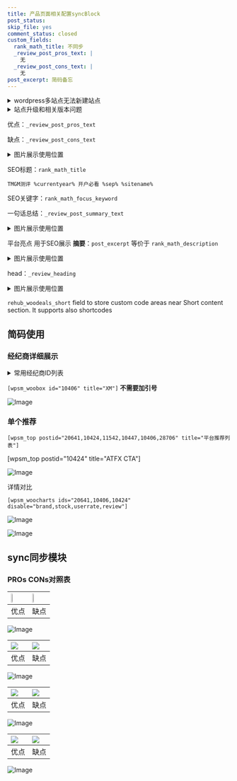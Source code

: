 ```yaml
---
title: 产品页面相关配置syncBlock
post_status: 
skip_file: yes
comment_status: closed
custom_fields:
  rank_math_title: 不同步
  _review_post_pros_text: |
    无
  _review_post_cons_text: |
    无
post_excerpt: 简码备忘
---
```

<details><summary>wordpress多站点无法新建站点</summary>

<li>和报错需要清理cookies一样的原因</li>
<li>wp-config.php里面<code>define( 'SUBDOMAIN_INSTALL', false );//子域名安装</code></li>
<li>新建子站点是用<code>define( 'SUBDOMAIN_INSTALL', true);//子域名安装</code> 完成以后，改成<code>false</code></li>
</details>

<details><summary>站点升级和相关版本问题</summary>

<p>wordpress：5.9.9
woocommerce：7.5.1
出现问题的地方：主题选项里面>><strong>Product layout >>compact style</strong></p>
<p>如何出现没有用过的字段 导致无法保存。先导出配置 然后进行修改，后面再次恢复即可。</p>
<p>出现部分字段无法显示时，需要返回默认布局后，对产品进行保存就好了。</p>
<p></p>
</details>

优点：`_review_post_pros_text`

缺点：`_review_post_cons_text`

<details><summary>图片展示使用位置</summary>

<img src="https://prod-files-secure.s3.us-west-2.amazonaws.com/39ed1227-6d7d-4570-be36-9ccd4a2c4241/f51d3d83-55d4-4bdf-9604-f37ec77ab556/Untitled.png?X-Amz-Algorithm=AWS4-HMAC-SHA256&X-Amz-Content-Sha256=UNSIGNED-PAYLOAD&X-Amz-Credential=ASIAZI2LB466W5WP5FWD%2F20250624%2Fus-west-2%2Fs3%2Faws4_request&X-Amz-Date=20250624T045516Z&X-Amz-Expires=3600&X-Amz-Security-Token=IQoJb3JpZ2luX2VjECsaCXVzLXdlc3QtMiJHMEUCIQDNHbwBxf994fvCgZU%2F5k%2BzCgd3qUOMYlRBGLZTQODvJQIgEBAfkUqGUu8OcWkwwdGbzl39fjds7KQ1igHoxKmC8p8q%2FwMIJBAAGgw2Mzc0MjMxODM4MDUiDK7tLWUN%2BKUWIJO%2F8ircA7teJ%2BhT2JPY0ASzWEgtDdMsc7zt4gICOfsXArTPJz36qSkETZMiOEG9lPImDCJbi4f8e7suxY2DBTmydCu3vOJrNFFJJuosL%2B14Wkd4Kai98JHA4GiNnF6hgiNbzh7n%2BZ%2BRncMuxNR7%2Fy5mui2gdqOGm9VNMPs7YBLTIiYBBqehHb%2B%2BmcNhatvYRWMifmj1%2FrMBT%2FVDNBIKOEonZsroP2Pblc3pPMmjf0ZCrn4Fo65fxtpxuuV7u5a%2BtmGDh8HBwSQthgHr4C2NqhQBD9%2B8WJTesLNM1WGaavk0mYLR4vpA8hJjbGcllG24HWHo20Y533uiKbloKF7FRF6ZwWekYnEylDW%2BXXv12fTjxLF8pEuA9RxU4UpHCFx7jtKnfScRq01m8Dad6u00gqYeGll%2BUgy0GK3O44ZxEVei6Yh7aXYjdUpPYq8lSWN8P%2Fy0CxBTnfn93LI9W1aQJWbUcevd%2FpRBidxy%2FmTBond4svEgxMGEL7P8sKPxrwZcaG9VgAy0sdBOkjbAnAdg8JhkJ%2FVuCgNKM2YtdAdVZjQJJoZzI3PpgvcXtPftCd2vuDwyJJaDBSrIS6Kqg9bTqoEPMMu0qFnOWrb2LHoIhapsFugbK732tzNitcsds8FATpD9MKuw6MIGOqUB8wkfxWjmo2sutbQh3GzB7b4oSkHswbmVVDAR5Atws%2Bagh2NJK4%2Fu9Hge5dwr%2BDXbjAUExe2Pnn4NZ%2B6ydRddBgK5znNFl%2FOuue5O%2FKZU5OO3H65UIKh2bM14DhpVYTOPT6Z0xZdjyIrKU15u6y8NInAlliEueMFhoSPnNfYJbYH9wPzMIq5IHiKZ5Slf3w6UaBrfkQeLZmeS6jcwGnOOiq%2BvuQJ6&X-Amz-Signature=81915a0c3882b00758c87ae14c162bed9a08948b34c7c53c671a81f25965798e&X-Amz-SignedHeaders=host&x-amz-checksum-mode=ENABLED&x-id=GetObject" alt="Image">
</details>

SEO标题：`rank_math_title`

`TMGM测评 %currentyear% 开户必看 %sep% %sitename%`

SEO关键字：`rank_math_focus_keyword`

一句话总结：`_review_post_summary_text`

<details><summary>图片展示使用位置</summary>

<img src="https://prod-files-secure.s3.us-west-2.amazonaws.com/39ed1227-6d7d-4570-be36-9ccd4a2c4241/4b96a922-296c-4f4e-8630-d1c870cbce01/Untitled.png?X-Amz-Algorithm=AWS4-HMAC-SHA256&X-Amz-Content-Sha256=UNSIGNED-PAYLOAD&X-Amz-Credential=ASIAZI2LB4666RKGXJDC%2F20250624%2Fus-west-2%2Fs3%2Faws4_request&X-Amz-Date=20250624T045517Z&X-Amz-Expires=3600&X-Amz-Security-Token=IQoJb3JpZ2luX2VjECsaCXVzLXdlc3QtMiJGMEQCIENhZ4h1svG5wnVJxniil4MiZKCQW8SWyAWUvVM0UyLFAiAs3veQsVEIeBNlf6%2BXHQ1Trej%2F2NAUT8q%2FYxEYLygA7Cr%2FAwgkEAAaDDYzNzQyMzE4MzgwNSIMI6NjfRFZdUV%2B29RBKtwDIIr04U%2FUOV%2BsgZRenDfnqcy8L7o718QMoj9sbY9kZ7MzXmEr43tur0grZE3TcJR5%2F8s4zroaICMo4jhcZlMOeEjR%2FqGEyaVKIsmpYQq8n7gC4G9Rc7QB5t%2FhtXeTXY0%2Fg2nznwG47ngydIBJ3HG%2BRDuN2Fs45hRybOrKf3YOuoD0K4by1i%2B0r%2FOi6C61HDOOyf6Z70BVv4xDjZBet%2BGTN1N%2Bvd1UCy6E0ZJogtH06d49gKHfDJH3k54Rxm7okSstaSiziT4cupGva%2B7kwt9O2zO9Po8oabHir%2FF%2Fs81r8AOnHwJ6aESvTvyIiqahCS04m5fXaB2uZXyd8XChkQDo3MZkUCKzxFnyvyY%2BI7TAgXexLQ15%2BRpL8096kRGO9Hqu%2F3WGkCVpsUzAkRxAu3Jq5LnXwExLFXIIAHPC%2BTc%2BDFyoDpoQzFa0nU%2F6NfBRVAmfoJqCtBRxibV%2FX1oCaRBYc4cQgam7E3Bg3dV4Qo6gxk6HqdcJvOCVjzW4iqyWeYu3SrE6TAKoba3fxUFZXt5OABuxUB57%2B4%2FFw%2BBDyV452BLaN%2FPHgNEB8k3fEyUoAcWXOhbuw3Vit6ftY%2BGCORf2yiH8sjwmes4gdAjNH2z1EuvjZUZdpjwpdk5UJk0w8q%2FowgY6pgEIh9sqdntLhhCGTNZd0Xs3dNFRNJgrFoY5Uyharym1W9%2BtWPkvsOd%2BAY4fLkzns0xS3RE7cA5YH9KOYfSnN7oru35kBE%2FFQAJGE8V%2FzotJeedokA3aeeAz%2B%2F3aHGJPFsNxEwHkNPm085Jh68O1cPvLtEF0PKR3FqO4jXtzztHe7f4LT6%2FCQ%2FAJQEaVkimMInZLXB4R8pNgT2jf4ZKocz0cwxgE6qGJ&X-Amz-Signature=d867a936793e7bd7d8e83eab9e4a8911c9325e072d11310ebb1d519ec32589a0&X-Amz-SignedHeaders=host&x-amz-checksum-mode=ENABLED&x-id=GetObject" alt="Image">
</details>

平台亮点 用于SEO展示 **摘要**：`post_excerpt`  等价于 `rank_math_description`

<details><summary>图片展示使用位置</summary>

<img src="https://prod-files-secure.s3.us-west-2.amazonaws.com/39ed1227-6d7d-4570-be36-9ccd4a2c4241/1ee11f63-b60a-4dfe-a7a7-d58ff23b5d88/Untitled.png?X-Amz-Algorithm=AWS4-HMAC-SHA256&X-Amz-Content-Sha256=UNSIGNED-PAYLOAD&X-Amz-Credential=ASIAZI2LB4665P6D6TQB%2F20250624%2Fus-west-2%2Fs3%2Faws4_request&X-Amz-Date=20250624T045517Z&X-Amz-Expires=3600&X-Amz-Security-Token=IQoJb3JpZ2luX2VjECsaCXVzLXdlc3QtMiJGMEQCIGUU4yrzJ%2Fxa%2BmB9Qw67%2F5dCiYOvOJsWMSZkuGTaXspPAiAGdZfyTivpPKMF2bFo1CKV26AuP94jR%2F3NcAqA36gnlCr%2FAwgkEAAaDDYzNzQyMzE4MzgwNSIMtf1o%2FkPRUZefglE0KtwDkidC3rOewDjoeCk17Y4VEVHy4vTCBPQMpwAlq%2FEEh2desH4wSaicziMJPbLlEYBHbtjxLPh50fbu%2FBzx0ivZ%2FnLjeGF%2BksSzxJbGzCzl%2BnE5cR%2FKQseX5l2DSk61POT%2F4Q5MRYq1GAA58qfWHUifQbXs4Z9tJxxCHtN%2FY1n453gKe9bt0MrqV6sehkhK%2FLDPYUByHS4dalmJIX2vubKSaSOcyV1F8TwgRMj4BIpFfIMPh5%2FPSIYDB2UipT2zff4NO1OXhjn1oW9geDuBH%2FPwQedbYZZiTcRkZzIvV9tniRFDQXatgA09FaovowCSOAIZLB7Vnb0aWeFU7Z%2BVYKMEgq8krPc%2F2juTTzXBA6k0dbUw44j1sXMLa%2Bqts%2B5d3%2B2%2BTCzP8%2FXnQcwLdoNDHT93n2eHNKKuw6RgmY%2FiJDVHc%2BsO2zukyDi8XA3FOmyAp3%2F2364Bui5AXV9T0lFpprVDuixCVQRir%2FQLL8UpGcn%2BZiMoVASUDSPjvKt0lKl5FQaJwuIwngRFDKzPMHslZoEXdQeC50b9wrH7lE7a1WxerNlSrLlWdsuWU9Y7GtzjUfcynKNHV%2FYdV6gQG1ZioROEN6Q20RSwGJ0dGAbSxHNz6ln6J0i%2FaGKP3Mx9fEow5a%2FowgY6pgEKUMI00Uk3IiAofm5LsqyTFrA7wP04%2FdkJDdjHs2b2Zvgc1HvxqGAYZCoi7Pj4nya6QNtAbBjk6b92jWdkd9AhRC3Ck9pTxTmDepW954%2BSi401s%2FWrSYmzG6QR5TVwbgnERS3qLLmpmnywJmOu9hBx4E3Bb%2FA4s4t1D%2FI%2F9HCgKGrTANuc%2BNJkQSwsbAqw%2FECeSkCDSfb9ElWW4I2uTtU9XCwMsBnz&X-Amz-Signature=687cda88674f85d01c41eee679f4dc1ec01bdf00123fa4de95f9d980fd1365f8&X-Amz-SignedHeaders=host&x-amz-checksum-mode=ENABLED&x-id=GetObject" alt="Image">
<img src="https://prod-files-secure.s3.us-west-2.amazonaws.com/39ed1227-6d7d-4570-be36-9ccd4a2c4241/ad4118b5-78d8-4fbe-801e-3b29b5d99c01/Untitled.png?X-Amz-Algorithm=AWS4-HMAC-SHA256&X-Amz-Content-Sha256=UNSIGNED-PAYLOAD&X-Amz-Credential=ASIAZI2LB4665P6D6TQB%2F20250624%2Fus-west-2%2Fs3%2Faws4_request&X-Amz-Date=20250624T045517Z&X-Amz-Expires=3600&X-Amz-Security-Token=IQoJb3JpZ2luX2VjECsaCXVzLXdlc3QtMiJGMEQCIGUU4yrzJ%2Fxa%2BmB9Qw67%2F5dCiYOvOJsWMSZkuGTaXspPAiAGdZfyTivpPKMF2bFo1CKV26AuP94jR%2F3NcAqA36gnlCr%2FAwgkEAAaDDYzNzQyMzE4MzgwNSIMtf1o%2FkPRUZefglE0KtwDkidC3rOewDjoeCk17Y4VEVHy4vTCBPQMpwAlq%2FEEh2desH4wSaicziMJPbLlEYBHbtjxLPh50fbu%2FBzx0ivZ%2FnLjeGF%2BksSzxJbGzCzl%2BnE5cR%2FKQseX5l2DSk61POT%2F4Q5MRYq1GAA58qfWHUifQbXs4Z9tJxxCHtN%2FY1n453gKe9bt0MrqV6sehkhK%2FLDPYUByHS4dalmJIX2vubKSaSOcyV1F8TwgRMj4BIpFfIMPh5%2FPSIYDB2UipT2zff4NO1OXhjn1oW9geDuBH%2FPwQedbYZZiTcRkZzIvV9tniRFDQXatgA09FaovowCSOAIZLB7Vnb0aWeFU7Z%2BVYKMEgq8krPc%2F2juTTzXBA6k0dbUw44j1sXMLa%2Bqts%2B5d3%2B2%2BTCzP8%2FXnQcwLdoNDHT93n2eHNKKuw6RgmY%2FiJDVHc%2BsO2zukyDi8XA3FOmyAp3%2F2364Bui5AXV9T0lFpprVDuixCVQRir%2FQLL8UpGcn%2BZiMoVASUDSPjvKt0lKl5FQaJwuIwngRFDKzPMHslZoEXdQeC50b9wrH7lE7a1WxerNlSrLlWdsuWU9Y7GtzjUfcynKNHV%2FYdV6gQG1ZioROEN6Q20RSwGJ0dGAbSxHNz6ln6J0i%2FaGKP3Mx9fEow5a%2FowgY6pgEKUMI00Uk3IiAofm5LsqyTFrA7wP04%2FdkJDdjHs2b2Zvgc1HvxqGAYZCoi7Pj4nya6QNtAbBjk6b92jWdkd9AhRC3Ck9pTxTmDepW954%2BSi401s%2FWrSYmzG6QR5TVwbgnERS3qLLmpmnywJmOu9hBx4E3Bb%2FA4s4t1D%2FI%2F9HCgKGrTANuc%2BNJkQSwsbAqw%2FECeSkCDSfb9ElWW4I2uTtU9XCwMsBnz&X-Amz-Signature=042f21d39268dfc662edc27466e1b4dc00e6fa88d3469a794203b91ed8f8a907&X-Amz-SignedHeaders=host&x-amz-checksum-mode=ENABLED&x-id=GetObject" alt="Image">
<img src="https://prod-files-secure.s3.us-west-2.amazonaws.com/39ed1227-6d7d-4570-be36-9ccd4a2c4241/a38cf7c9-a79c-4b64-9e94-13589fe0758b/Untitled.png?X-Amz-Algorithm=AWS4-HMAC-SHA256&X-Amz-Content-Sha256=UNSIGNED-PAYLOAD&X-Amz-Credential=ASIAZI2LB4665P6D6TQB%2F20250624%2Fus-west-2%2Fs3%2Faws4_request&X-Amz-Date=20250624T045517Z&X-Amz-Expires=3600&X-Amz-Security-Token=IQoJb3JpZ2luX2VjECsaCXVzLXdlc3QtMiJGMEQCIGUU4yrzJ%2Fxa%2BmB9Qw67%2F5dCiYOvOJsWMSZkuGTaXspPAiAGdZfyTivpPKMF2bFo1CKV26AuP94jR%2F3NcAqA36gnlCr%2FAwgkEAAaDDYzNzQyMzE4MzgwNSIMtf1o%2FkPRUZefglE0KtwDkidC3rOewDjoeCk17Y4VEVHy4vTCBPQMpwAlq%2FEEh2desH4wSaicziMJPbLlEYBHbtjxLPh50fbu%2FBzx0ivZ%2FnLjeGF%2BksSzxJbGzCzl%2BnE5cR%2FKQseX5l2DSk61POT%2F4Q5MRYq1GAA58qfWHUifQbXs4Z9tJxxCHtN%2FY1n453gKe9bt0MrqV6sehkhK%2FLDPYUByHS4dalmJIX2vubKSaSOcyV1F8TwgRMj4BIpFfIMPh5%2FPSIYDB2UipT2zff4NO1OXhjn1oW9geDuBH%2FPwQedbYZZiTcRkZzIvV9tniRFDQXatgA09FaovowCSOAIZLB7Vnb0aWeFU7Z%2BVYKMEgq8krPc%2F2juTTzXBA6k0dbUw44j1sXMLa%2Bqts%2B5d3%2B2%2BTCzP8%2FXnQcwLdoNDHT93n2eHNKKuw6RgmY%2FiJDVHc%2BsO2zukyDi8XA3FOmyAp3%2F2364Bui5AXV9T0lFpprVDuixCVQRir%2FQLL8UpGcn%2BZiMoVASUDSPjvKt0lKl5FQaJwuIwngRFDKzPMHslZoEXdQeC50b9wrH7lE7a1WxerNlSrLlWdsuWU9Y7GtzjUfcynKNHV%2FYdV6gQG1ZioROEN6Q20RSwGJ0dGAbSxHNz6ln6J0i%2FaGKP3Mx9fEow5a%2FowgY6pgEKUMI00Uk3IiAofm5LsqyTFrA7wP04%2FdkJDdjHs2b2Zvgc1HvxqGAYZCoi7Pj4nya6QNtAbBjk6b92jWdkd9AhRC3Ck9pTxTmDepW954%2BSi401s%2FWrSYmzG6QR5TVwbgnERS3qLLmpmnywJmOu9hBx4E3Bb%2FA4s4t1D%2FI%2F9HCgKGrTANuc%2BNJkQSwsbAqw%2FECeSkCDSfb9ElWW4I2uTtU9XCwMsBnz&X-Amz-Signature=13847f4ff582a546dff6951f009a498ee494f42954f08c3a0c6a5708042f6075&X-Amz-SignedHeaders=host&x-amz-checksum-mode=ENABLED&x-id=GetObject" alt="Image">
<img src="https://prod-files-secure.s3.us-west-2.amazonaws.com/39ed1227-6d7d-4570-be36-9ccd4a2c4241/7da6fc1e-d2ac-42ae-8c75-cb5749aa18f6/Untitled.png?X-Amz-Algorithm=AWS4-HMAC-SHA256&X-Amz-Content-Sha256=UNSIGNED-PAYLOAD&X-Amz-Credential=ASIAZI2LB4665P6D6TQB%2F20250624%2Fus-west-2%2Fs3%2Faws4_request&X-Amz-Date=20250624T045517Z&X-Amz-Expires=3600&X-Amz-Security-Token=IQoJb3JpZ2luX2VjECsaCXVzLXdlc3QtMiJGMEQCIGUU4yrzJ%2Fxa%2BmB9Qw67%2F5dCiYOvOJsWMSZkuGTaXspPAiAGdZfyTivpPKMF2bFo1CKV26AuP94jR%2F3NcAqA36gnlCr%2FAwgkEAAaDDYzNzQyMzE4MzgwNSIMtf1o%2FkPRUZefglE0KtwDkidC3rOewDjoeCk17Y4VEVHy4vTCBPQMpwAlq%2FEEh2desH4wSaicziMJPbLlEYBHbtjxLPh50fbu%2FBzx0ivZ%2FnLjeGF%2BksSzxJbGzCzl%2BnE5cR%2FKQseX5l2DSk61POT%2F4Q5MRYq1GAA58qfWHUifQbXs4Z9tJxxCHtN%2FY1n453gKe9bt0MrqV6sehkhK%2FLDPYUByHS4dalmJIX2vubKSaSOcyV1F8TwgRMj4BIpFfIMPh5%2FPSIYDB2UipT2zff4NO1OXhjn1oW9geDuBH%2FPwQedbYZZiTcRkZzIvV9tniRFDQXatgA09FaovowCSOAIZLB7Vnb0aWeFU7Z%2BVYKMEgq8krPc%2F2juTTzXBA6k0dbUw44j1sXMLa%2Bqts%2B5d3%2B2%2BTCzP8%2FXnQcwLdoNDHT93n2eHNKKuw6RgmY%2FiJDVHc%2BsO2zukyDi8XA3FOmyAp3%2F2364Bui5AXV9T0lFpprVDuixCVQRir%2FQLL8UpGcn%2BZiMoVASUDSPjvKt0lKl5FQaJwuIwngRFDKzPMHslZoEXdQeC50b9wrH7lE7a1WxerNlSrLlWdsuWU9Y7GtzjUfcynKNHV%2FYdV6gQG1ZioROEN6Q20RSwGJ0dGAbSxHNz6ln6J0i%2FaGKP3Mx9fEow5a%2FowgY6pgEKUMI00Uk3IiAofm5LsqyTFrA7wP04%2FdkJDdjHs2b2Zvgc1HvxqGAYZCoi7Pj4nya6QNtAbBjk6b92jWdkd9AhRC3Ck9pTxTmDepW954%2BSi401s%2FWrSYmzG6QR5TVwbgnERS3qLLmpmnywJmOu9hBx4E3Bb%2FA4s4t1D%2FI%2F9HCgKGrTANuc%2BNJkQSwsbAqw%2FECeSkCDSfb9ElWW4I2uTtU9XCwMsBnz&X-Amz-Signature=7a4f2f7f56d06e6e3a9eb02589e461a15ddf9a0ca9598a6ff7febbee26028b05&X-Amz-SignedHeaders=host&x-amz-checksum-mode=ENABLED&x-id=GetObject" alt="Image">
<img src="https://prod-files-secure.s3.us-west-2.amazonaws.com/39ed1227-6d7d-4570-be36-9ccd4a2c4241/7e97f40a-eaee-47f5-b2f9-475f96808fa7/Untitled.png?X-Amz-Algorithm=AWS4-HMAC-SHA256&X-Amz-Content-Sha256=UNSIGNED-PAYLOAD&X-Amz-Credential=ASIAZI2LB4665P6D6TQB%2F20250624%2Fus-west-2%2Fs3%2Faws4_request&X-Amz-Date=20250624T045517Z&X-Amz-Expires=3600&X-Amz-Security-Token=IQoJb3JpZ2luX2VjECsaCXVzLXdlc3QtMiJGMEQCIGUU4yrzJ%2Fxa%2BmB9Qw67%2F5dCiYOvOJsWMSZkuGTaXspPAiAGdZfyTivpPKMF2bFo1CKV26AuP94jR%2F3NcAqA36gnlCr%2FAwgkEAAaDDYzNzQyMzE4MzgwNSIMtf1o%2FkPRUZefglE0KtwDkidC3rOewDjoeCk17Y4VEVHy4vTCBPQMpwAlq%2FEEh2desH4wSaicziMJPbLlEYBHbtjxLPh50fbu%2FBzx0ivZ%2FnLjeGF%2BksSzxJbGzCzl%2BnE5cR%2FKQseX5l2DSk61POT%2F4Q5MRYq1GAA58qfWHUifQbXs4Z9tJxxCHtN%2FY1n453gKe9bt0MrqV6sehkhK%2FLDPYUByHS4dalmJIX2vubKSaSOcyV1F8TwgRMj4BIpFfIMPh5%2FPSIYDB2UipT2zff4NO1OXhjn1oW9geDuBH%2FPwQedbYZZiTcRkZzIvV9tniRFDQXatgA09FaovowCSOAIZLB7Vnb0aWeFU7Z%2BVYKMEgq8krPc%2F2juTTzXBA6k0dbUw44j1sXMLa%2Bqts%2B5d3%2B2%2BTCzP8%2FXnQcwLdoNDHT93n2eHNKKuw6RgmY%2FiJDVHc%2BsO2zukyDi8XA3FOmyAp3%2F2364Bui5AXV9T0lFpprVDuixCVQRir%2FQLL8UpGcn%2BZiMoVASUDSPjvKt0lKl5FQaJwuIwngRFDKzPMHslZoEXdQeC50b9wrH7lE7a1WxerNlSrLlWdsuWU9Y7GtzjUfcynKNHV%2FYdV6gQG1ZioROEN6Q20RSwGJ0dGAbSxHNz6ln6J0i%2FaGKP3Mx9fEow5a%2FowgY6pgEKUMI00Uk3IiAofm5LsqyTFrA7wP04%2FdkJDdjHs2b2Zvgc1HvxqGAYZCoi7Pj4nya6QNtAbBjk6b92jWdkd9AhRC3Ck9pTxTmDepW954%2BSi401s%2FWrSYmzG6QR5TVwbgnERS3qLLmpmnywJmOu9hBx4E3Bb%2FA4s4t1D%2FI%2F9HCgKGrTANuc%2BNJkQSwsbAqw%2FECeSkCDSfb9ElWW4I2uTtU9XCwMsBnz&X-Amz-Signature=7eae052220f49189d3c2f9fd6af6a23c43323c3c58deb20af4ad53cf2a0b7acc&X-Amz-SignedHeaders=host&x-amz-checksum-mode=ENABLED&x-id=GetObject" alt="Image">
</details>

head：`_review_heading`

<details><summary>图片展示使用位置</summary>

<img src="https://prod-files-secure.s3.us-west-2.amazonaws.com/39ed1227-6d7d-4570-be36-9ccd4a2c4241/3a4650ad-9887-415c-889a-edd51fa54f27/Untitled.png?X-Amz-Algorithm=AWS4-HMAC-SHA256&X-Amz-Content-Sha256=UNSIGNED-PAYLOAD&X-Amz-Credential=ASIAZI2LB466QXUHASSL%2F20250624%2Fus-west-2%2Fs3%2Faws4_request&X-Amz-Date=20250624T045517Z&X-Amz-Expires=3600&X-Amz-Security-Token=IQoJb3JpZ2luX2VjECsaCXVzLXdlc3QtMiJGMEQCIGb6YNvmFqIEMz32jEZmNbhrK0HNgdZOxDs4ArrCTe0BAiBPoC27dSjI8U81LnETuOg6LuhmEqnww%2FYuMj2uQ%2BPMByr%2FAwgkEAAaDDYzNzQyMzE4MzgwNSIMBdDUUKaotmTNfL9SKtwDyDGGoKn63Lp2PQxg5h0s4A58GXuB5dJgocBv5DYis7RYbgNAVr1edVEb322MWdvC4FXSwqVz0xAp8VM3t2gsb8onn83YgD2aCnDbXKtk9jbp%2Fa3Jb%2BPun%2FXyyUabhpPFq4KZWJUpEdt4Rn%2FM710Vk%2BLnZ8y7DSbCNiCrPcoHjRUMfF967NC2MYWEVMk6R%2F6Q2pGCHafgkcPGXJUHLqFuOoJZ%2FwWfovknSLLqaPd47AOszVOJO0L2ZKNq0u9o4sPjrcnI5J0%2FvR%2Ff5T2ozLjrBISzsmsW%2Bvb4L8eQeUx5oF1Dw%2FpqtqUU3T5DfFOgj0PK633HcVqlHZyLHrWbHoyFY3fFxvta%2BkRCF9hKlmZ66%2FM3jEMopWpIRmySZ%2F33oaZGTki6L95P7GYuZJN4kbN9MkyI8rl%2BShJnwElfObQZYx1N9ZqkCQrhzg2Mbkok2R%2BECZ6TRZPvtWiPNcy09e67ay2c2nMAPP0iY0JYvB1Ytffmo10qyeP5gLEY%2Fdq1vs71AZSBBhiuRhf4UL%2F6Wd%2B4z2Kz3wFdxVdX8red9maeJBZEJtjiS%2FFdrySEYmsevoBbzXGfj89X4hRpktke1W%2B8W0G9WJrjp24xeArj25OmfLz8zp97sW%2FlK7880HIwiLDowgY6pgF9LUJp1Z4YQc1L7dRxq8ufZ6MWLwxO2eIoDQ3fHw%2BObGs1ZJXvJAw1Iab11ocD6CDspB4eY60rS3ilglT59VzaUTgmcgZJcm%2BNQG02su42jzX6JcuUzyFNNFTuziIan9of5aQ5AGzviOjcv8nbJrjJO7KNpQyly2OJtkoGPtEGh4ssVaXItL%2Ba7TYf9QAQ72f04ls%2B3VCHXy%2FK6wnWrlaqnwyIpODm&X-Amz-Signature=ac9f8d19c6053dd0b2086269b61d43e430a94d512d8c7d8c025daecf28ac779c&X-Amz-SignedHeaders=host&x-amz-checksum-mode=ENABLED&x-id=GetObject" alt="Image">
</details>

`rehub_woodeals_short`	field to store custom code areas near Short content section. It supports also shortcodes



## 简码使用

### 经纪商详细展示

<details><summary>常用经纪商ID列表</summary>

<pre><code class="php">嘉盛 ===> 20641  [wpsm_woobox id="20641" title="嘉盛"]
易信easymarkets ===> 11542  [wpsm_woobox id="11542" title="易信easymarkets"]
ATFX外汇 ===> 10424  [wpsm_woobox id="10424" title="ATFX"]
XM ===> 10406  [wpsm_woobox id="10406" title="XM"]
TMGM ===> 29622  [wpsm_woobox id="29622" title="TMGM"]
HYCM ===> 10447  [wpsm_woobox id="10447" title="HYCM"]
fpmarkets澳福外汇 ===> 20639  [wpsm_woobox id="20639" title="fpmarkets澳福外汇"]</code></pre>
</details>

`[wpsm_woobox id="10406" title="XM"]` **不需要加引号**

![Image](https://prod-files-secure.s3.us-west-2.amazonaws.com/39ed1227-6d7d-4570-be36-9ccd4a2c4241/4f898f9d-0fa7-4e43-acd3-ac6bc7be575a/Untitled.png?X-Amz-Algorithm=AWS4-HMAC-SHA256&X-Amz-Content-Sha256=UNSIGNED-PAYLOAD&X-Amz-Credential=ASIAZI2LB466R4RXYDFB%2F20250624%2Fus-west-2%2Fs3%2Faws4_request&X-Amz-Date=20250624T045515Z&X-Amz-Expires=3600&X-Amz-Security-Token=IQoJb3JpZ2luX2VjECsaCXVzLXdlc3QtMiJIMEYCIQD8tyN3YvzPVz2B6gvH5Dzqejc9z7%2Bey3zHwoeUzt0B4gIhAPhHSSKuvHZX%2BCvWDf9eff%2FgpxSLBxgsir9RcOAh3pTrKv8DCCQQABoMNjM3NDIzMTgzODA1Igx%2FNNOLsmacFFMzoLkq3ANqmUodWvyyo1XkdaqVL3ep%2BxQiwyvMo4E3KOytepOnpNYdb4RdGyObgsd6EmMSacmUrxNF%2B5%2B1IAYNajfrepQ1ja5a1wXV7zdC0%2Bgvk%2Bg%2BWaexqICN72p8S4FgAn7Fh24Ghj8elzTne%2B%2FT9J4Rp%2BFsivKzUdg4uS5948QLLmt0srIsnSfirom6eml8yFSxro6cz9Hxy%2BqpudGXxd%2BfFCO7EwEU%2BUWAlz1TKqm8m8q%2F5HMQFZiWhEAZ%2BgUjfFElBrTndaV5Q3fmoWq%2BK111du6zGaHE4WvIT1XUIjRsPxRJisxPv0fU8r3ldDUsGFhSs5hZPuPIBvn94XhvSiZPQclMzKM%2FjSu8fXMBnyHK7OGRH7nzyGoFuNjm8LDmNgc4O8NIUGZNI5VRT2aMtgE%2BjLR8%2FgucoodHTfNlbhQpMK3%2BMZtyP4RJnnhkDgld5qOstfolWagkCUA3ADWiXwBEkS9vRzDWgWjxwapLegs5wi2K9e9HC3TEEL5jXji0NHcTe25cuL1o%2FvrCl%2F%2FYWBCWdMLOJs9kYBFGlDeBidzh455nv4vska%2Beih5bqkqVSA%2BuSjjBejHFLcHsBwVVa946tanzdewOgRKg4nMGdcPxQLHAI0wgCOLJVv%2BoPu%2BJLTD3r%2BjCBjqkAQyy1gnpfXEZkeVxqrVDF%2BxSmfP%2B%2FEHM1xGk18p0%2F337I8REi8coX5Eoq%2FqmQQixRhX1cMhZXKDZtbJpUOYzn4b%2F7IfWWwGv4PlD2ctEh%2BHiH%2F4s5F2wHf324tqT1D5nZ727pYT1w62ZnWMeKQFdPT3A0An6TP7Dg7qBGNlZrur2m1U6q4ab%2BNWvGh8LXr%2BvcuWH11JsTtLYtSRDgaSy1Gm%2FT%2Bpb&X-Amz-Signature=9bfa2b05e0d511e3bc9217d96e91bb834b0d7ff66b8eecc886c39dc47bb38980&X-Amz-SignedHeaders=host&x-amz-checksum-mode=ENABLED&x-id=GetObject)

### 单个推荐
`[wpsm_top postid="20641,10424,11542,10447,10406,28706" title="平台推荐列表"]`

[wpsm_top postid="10424" title="ATFX CTA"]

![Image](https://prod-files-secure.s3.us-west-2.amazonaws.com/39ed1227-6d7d-4570-be36-9ccd4a2c4241/5ac620dc-51a8-48b6-b55d-91f47299193c/Untitled.png?X-Amz-Algorithm=AWS4-HMAC-SHA256&X-Amz-Content-Sha256=UNSIGNED-PAYLOAD&X-Amz-Credential=ASIAZI2LB466R4RXYDFB%2F20250624%2Fus-west-2%2Fs3%2Faws4_request&X-Amz-Date=20250624T045515Z&X-Amz-Expires=3600&X-Amz-Security-Token=IQoJb3JpZ2luX2VjECsaCXVzLXdlc3QtMiJIMEYCIQD8tyN3YvzPVz2B6gvH5Dzqejc9z7%2Bey3zHwoeUzt0B4gIhAPhHSSKuvHZX%2BCvWDf9eff%2FgpxSLBxgsir9RcOAh3pTrKv8DCCQQABoMNjM3NDIzMTgzODA1Igx%2FNNOLsmacFFMzoLkq3ANqmUodWvyyo1XkdaqVL3ep%2BxQiwyvMo4E3KOytepOnpNYdb4RdGyObgsd6EmMSacmUrxNF%2B5%2B1IAYNajfrepQ1ja5a1wXV7zdC0%2Bgvk%2Bg%2BWaexqICN72p8S4FgAn7Fh24Ghj8elzTne%2B%2FT9J4Rp%2BFsivKzUdg4uS5948QLLmt0srIsnSfirom6eml8yFSxro6cz9Hxy%2BqpudGXxd%2BfFCO7EwEU%2BUWAlz1TKqm8m8q%2F5HMQFZiWhEAZ%2BgUjfFElBrTndaV5Q3fmoWq%2BK111du6zGaHE4WvIT1XUIjRsPxRJisxPv0fU8r3ldDUsGFhSs5hZPuPIBvn94XhvSiZPQclMzKM%2FjSu8fXMBnyHK7OGRH7nzyGoFuNjm8LDmNgc4O8NIUGZNI5VRT2aMtgE%2BjLR8%2FgucoodHTfNlbhQpMK3%2BMZtyP4RJnnhkDgld5qOstfolWagkCUA3ADWiXwBEkS9vRzDWgWjxwapLegs5wi2K9e9HC3TEEL5jXji0NHcTe25cuL1o%2FvrCl%2F%2FYWBCWdMLOJs9kYBFGlDeBidzh455nv4vska%2Beih5bqkqVSA%2BuSjjBejHFLcHsBwVVa946tanzdewOgRKg4nMGdcPxQLHAI0wgCOLJVv%2BoPu%2BJLTD3r%2BjCBjqkAQyy1gnpfXEZkeVxqrVDF%2BxSmfP%2B%2FEHM1xGk18p0%2F337I8REi8coX5Eoq%2FqmQQixRhX1cMhZXKDZtbJpUOYzn4b%2F7IfWWwGv4PlD2ctEh%2BHiH%2F4s5F2wHf324tqT1D5nZ727pYT1w62ZnWMeKQFdPT3A0An6TP7Dg7qBGNlZrur2m1U6q4ab%2BNWvGh8LXr%2BvcuWH11JsTtLYtSRDgaSy1Gm%2FT%2Bpb&X-Amz-Signature=da09d85c92dc400bed31e5c7c568577907089e9c9ab05ac6bb98e9138e7361e3&X-Amz-SignedHeaders=host&x-amz-checksum-mode=ENABLED&x-id=GetObject)

详情对比

`[wpsm_woocharts ids="20641,10406,10424" disable="brand,stock,userrate,review"]`

![Image](https://prod-files-secure.s3.us-west-2.amazonaws.com/39ed1227-6d7d-4570-be36-9ccd4a2c4241/bf3ba45f-b9f3-4295-8aef-b4a495fd25f4/Untitled.png?X-Amz-Algorithm=AWS4-HMAC-SHA256&X-Amz-Content-Sha256=UNSIGNED-PAYLOAD&X-Amz-Credential=ASIAZI2LB466R4RXYDFB%2F20250624%2Fus-west-2%2Fs3%2Faws4_request&X-Amz-Date=20250624T045515Z&X-Amz-Expires=3600&X-Amz-Security-Token=IQoJb3JpZ2luX2VjECsaCXVzLXdlc3QtMiJIMEYCIQD8tyN3YvzPVz2B6gvH5Dzqejc9z7%2Bey3zHwoeUzt0B4gIhAPhHSSKuvHZX%2BCvWDf9eff%2FgpxSLBxgsir9RcOAh3pTrKv8DCCQQABoMNjM3NDIzMTgzODA1Igx%2FNNOLsmacFFMzoLkq3ANqmUodWvyyo1XkdaqVL3ep%2BxQiwyvMo4E3KOytepOnpNYdb4RdGyObgsd6EmMSacmUrxNF%2B5%2B1IAYNajfrepQ1ja5a1wXV7zdC0%2Bgvk%2Bg%2BWaexqICN72p8S4FgAn7Fh24Ghj8elzTne%2B%2FT9J4Rp%2BFsivKzUdg4uS5948QLLmt0srIsnSfirom6eml8yFSxro6cz9Hxy%2BqpudGXxd%2BfFCO7EwEU%2BUWAlz1TKqm8m8q%2F5HMQFZiWhEAZ%2BgUjfFElBrTndaV5Q3fmoWq%2BK111du6zGaHE4WvIT1XUIjRsPxRJisxPv0fU8r3ldDUsGFhSs5hZPuPIBvn94XhvSiZPQclMzKM%2FjSu8fXMBnyHK7OGRH7nzyGoFuNjm8LDmNgc4O8NIUGZNI5VRT2aMtgE%2BjLR8%2FgucoodHTfNlbhQpMK3%2BMZtyP4RJnnhkDgld5qOstfolWagkCUA3ADWiXwBEkS9vRzDWgWjxwapLegs5wi2K9e9HC3TEEL5jXji0NHcTe25cuL1o%2FvrCl%2F%2FYWBCWdMLOJs9kYBFGlDeBidzh455nv4vska%2Beih5bqkqVSA%2BuSjjBejHFLcHsBwVVa946tanzdewOgRKg4nMGdcPxQLHAI0wgCOLJVv%2BoPu%2BJLTD3r%2BjCBjqkAQyy1gnpfXEZkeVxqrVDF%2BxSmfP%2B%2FEHM1xGk18p0%2F337I8REi8coX5Eoq%2FqmQQixRhX1cMhZXKDZtbJpUOYzn4b%2F7IfWWwGv4PlD2ctEh%2BHiH%2F4s5F2wHf324tqT1D5nZ727pYT1w62ZnWMeKQFdPT3A0An6TP7Dg7qBGNlZrur2m1U6q4ab%2BNWvGh8LXr%2BvcuWH11JsTtLYtSRDgaSy1Gm%2FT%2Bpb&X-Amz-Signature=ae86307ee889e098c66c4eb47f7e279bade2d38e3ff590dbe42d25b8148cd026&X-Amz-SignedHeaders=host&x-amz-checksum-mode=ENABLED&x-id=GetObject)

![Image](https://prod-files-secure.s3.us-west-2.amazonaws.com/39ed1227-6d7d-4570-be36-9ccd4a2c4241/30bc56ef-f383-4b48-9768-2ebc9e436ec0/Untitled.png?X-Amz-Algorithm=AWS4-HMAC-SHA256&X-Amz-Content-Sha256=UNSIGNED-PAYLOAD&X-Amz-Credential=ASIAZI2LB466R4RXYDFB%2F20250624%2Fus-west-2%2Fs3%2Faws4_request&X-Amz-Date=20250624T045515Z&X-Amz-Expires=3600&X-Amz-Security-Token=IQoJb3JpZ2luX2VjECsaCXVzLXdlc3QtMiJIMEYCIQD8tyN3YvzPVz2B6gvH5Dzqejc9z7%2Bey3zHwoeUzt0B4gIhAPhHSSKuvHZX%2BCvWDf9eff%2FgpxSLBxgsir9RcOAh3pTrKv8DCCQQABoMNjM3NDIzMTgzODA1Igx%2FNNOLsmacFFMzoLkq3ANqmUodWvyyo1XkdaqVL3ep%2BxQiwyvMo4E3KOytepOnpNYdb4RdGyObgsd6EmMSacmUrxNF%2B5%2B1IAYNajfrepQ1ja5a1wXV7zdC0%2Bgvk%2Bg%2BWaexqICN72p8S4FgAn7Fh24Ghj8elzTne%2B%2FT9J4Rp%2BFsivKzUdg4uS5948QLLmt0srIsnSfirom6eml8yFSxro6cz9Hxy%2BqpudGXxd%2BfFCO7EwEU%2BUWAlz1TKqm8m8q%2F5HMQFZiWhEAZ%2BgUjfFElBrTndaV5Q3fmoWq%2BK111du6zGaHE4WvIT1XUIjRsPxRJisxPv0fU8r3ldDUsGFhSs5hZPuPIBvn94XhvSiZPQclMzKM%2FjSu8fXMBnyHK7OGRH7nzyGoFuNjm8LDmNgc4O8NIUGZNI5VRT2aMtgE%2BjLR8%2FgucoodHTfNlbhQpMK3%2BMZtyP4RJnnhkDgld5qOstfolWagkCUA3ADWiXwBEkS9vRzDWgWjxwapLegs5wi2K9e9HC3TEEL5jXji0NHcTe25cuL1o%2FvrCl%2F%2FYWBCWdMLOJs9kYBFGlDeBidzh455nv4vska%2Beih5bqkqVSA%2BuSjjBejHFLcHsBwVVa946tanzdewOgRKg4nMGdcPxQLHAI0wgCOLJVv%2BoPu%2BJLTD3r%2BjCBjqkAQyy1gnpfXEZkeVxqrVDF%2BxSmfP%2B%2FEHM1xGk18p0%2F337I8REi8coX5Eoq%2FqmQQixRhX1cMhZXKDZtbJpUOYzn4b%2F7IfWWwGv4PlD2ctEh%2BHiH%2F4s5F2wHf324tqT1D5nZ727pYT1w62ZnWMeKQFdPT3A0An6TP7Dg7qBGNlZrur2m1U6q4ab%2BNWvGh8LXr%2BvcuWH11JsTtLYtSRDgaSy1Gm%2FT%2Bpb&X-Amz-Signature=14932aaf04487013e072c7cbdba035b93ff2ac78b719f425297f1bb5fccd0db1&X-Amz-SignedHeaders=host&x-amz-checksum-mode=ENABLED&x-id=GetObject)

## sync同步模块

### PROs CONs对照表

| <img src="https://cdn.ifttt.fun/gh/jarlin8/OSS@main/icons/customize/pros.svg" height="auto" width="37.3%"> | <img src="https://cdn.ifttt.fun/gh/jarlin8/OSS@main/icons/customize/cons.svg" height="auto" width="28.8%"> |
| :--- | :--- |
| 优点 | 缺点 |

![Image](https://prod-files-secure.s3.us-west-2.amazonaws.com/39ed1227-6d7d-4570-be36-9ccd4a2c4241/8742b755-dfb5-4004-9a5f-d6e561664bd8/Untitled.png?X-Amz-Algorithm=AWS4-HMAC-SHA256&X-Amz-Content-Sha256=UNSIGNED-PAYLOAD&X-Amz-Credential=ASIAZI2LB466R4RXYDFB%2F20250624%2Fus-west-2%2Fs3%2Faws4_request&X-Amz-Date=20250624T045515Z&X-Amz-Expires=3600&X-Amz-Security-Token=IQoJb3JpZ2luX2VjECsaCXVzLXdlc3QtMiJIMEYCIQD8tyN3YvzPVz2B6gvH5Dzqejc9z7%2Bey3zHwoeUzt0B4gIhAPhHSSKuvHZX%2BCvWDf9eff%2FgpxSLBxgsir9RcOAh3pTrKv8DCCQQABoMNjM3NDIzMTgzODA1Igx%2FNNOLsmacFFMzoLkq3ANqmUodWvyyo1XkdaqVL3ep%2BxQiwyvMo4E3KOytepOnpNYdb4RdGyObgsd6EmMSacmUrxNF%2B5%2B1IAYNajfrepQ1ja5a1wXV7zdC0%2Bgvk%2Bg%2BWaexqICN72p8S4FgAn7Fh24Ghj8elzTne%2B%2FT9J4Rp%2BFsivKzUdg4uS5948QLLmt0srIsnSfirom6eml8yFSxro6cz9Hxy%2BqpudGXxd%2BfFCO7EwEU%2BUWAlz1TKqm8m8q%2F5HMQFZiWhEAZ%2BgUjfFElBrTndaV5Q3fmoWq%2BK111du6zGaHE4WvIT1XUIjRsPxRJisxPv0fU8r3ldDUsGFhSs5hZPuPIBvn94XhvSiZPQclMzKM%2FjSu8fXMBnyHK7OGRH7nzyGoFuNjm8LDmNgc4O8NIUGZNI5VRT2aMtgE%2BjLR8%2FgucoodHTfNlbhQpMK3%2BMZtyP4RJnnhkDgld5qOstfolWagkCUA3ADWiXwBEkS9vRzDWgWjxwapLegs5wi2K9e9HC3TEEL5jXji0NHcTe25cuL1o%2FvrCl%2F%2FYWBCWdMLOJs9kYBFGlDeBidzh455nv4vska%2Beih5bqkqVSA%2BuSjjBejHFLcHsBwVVa946tanzdewOgRKg4nMGdcPxQLHAI0wgCOLJVv%2BoPu%2BJLTD3r%2BjCBjqkAQyy1gnpfXEZkeVxqrVDF%2BxSmfP%2B%2FEHM1xGk18p0%2F337I8REi8coX5Eoq%2FqmQQixRhX1cMhZXKDZtbJpUOYzn4b%2F7IfWWwGv4PlD2ctEh%2BHiH%2F4s5F2wHf324tqT1D5nZ727pYT1w62ZnWMeKQFdPT3A0An6TP7Dg7qBGNlZrur2m1U6q4ab%2BNWvGh8LXr%2BvcuWH11JsTtLYtSRDgaSy1Gm%2FT%2Bpb&X-Amz-Signature=ce898f2005e213ff9927c8a9084532c7ed889b7c039228bacf95e3793a961920&X-Amz-SignedHeaders=host&x-amz-checksum-mode=ENABLED&x-id=GetObject)

| <img src="https://cdn.ifttt.fun/gh/jarlin8/OSS@main/icons/customize/pros1.svg" height="auto"> | <img src="https://cdn.ifttt.fun/gh/jarlin8/OSS@main/icons/customize/cons1.svg" height="auto"> |
| :--- | :--- |
| 优点 | 缺点 |

![Image](https://prod-files-secure.s3.us-west-2.amazonaws.com/39ed1227-6d7d-4570-be36-9ccd4a2c4241/806358f8-c9c4-4e17-bb35-c6c76a5397a5/Untitled.png?X-Amz-Algorithm=AWS4-HMAC-SHA256&X-Amz-Content-Sha256=UNSIGNED-PAYLOAD&X-Amz-Credential=ASIAZI2LB466R4RXYDFB%2F20250624%2Fus-west-2%2Fs3%2Faws4_request&X-Amz-Date=20250624T045515Z&X-Amz-Expires=3600&X-Amz-Security-Token=IQoJb3JpZ2luX2VjECsaCXVzLXdlc3QtMiJIMEYCIQD8tyN3YvzPVz2B6gvH5Dzqejc9z7%2Bey3zHwoeUzt0B4gIhAPhHSSKuvHZX%2BCvWDf9eff%2FgpxSLBxgsir9RcOAh3pTrKv8DCCQQABoMNjM3NDIzMTgzODA1Igx%2FNNOLsmacFFMzoLkq3ANqmUodWvyyo1XkdaqVL3ep%2BxQiwyvMo4E3KOytepOnpNYdb4RdGyObgsd6EmMSacmUrxNF%2B5%2B1IAYNajfrepQ1ja5a1wXV7zdC0%2Bgvk%2Bg%2BWaexqICN72p8S4FgAn7Fh24Ghj8elzTne%2B%2FT9J4Rp%2BFsivKzUdg4uS5948QLLmt0srIsnSfirom6eml8yFSxro6cz9Hxy%2BqpudGXxd%2BfFCO7EwEU%2BUWAlz1TKqm8m8q%2F5HMQFZiWhEAZ%2BgUjfFElBrTndaV5Q3fmoWq%2BK111du6zGaHE4WvIT1XUIjRsPxRJisxPv0fU8r3ldDUsGFhSs5hZPuPIBvn94XhvSiZPQclMzKM%2FjSu8fXMBnyHK7OGRH7nzyGoFuNjm8LDmNgc4O8NIUGZNI5VRT2aMtgE%2BjLR8%2FgucoodHTfNlbhQpMK3%2BMZtyP4RJnnhkDgld5qOstfolWagkCUA3ADWiXwBEkS9vRzDWgWjxwapLegs5wi2K9e9HC3TEEL5jXji0NHcTe25cuL1o%2FvrCl%2F%2FYWBCWdMLOJs9kYBFGlDeBidzh455nv4vska%2Beih5bqkqVSA%2BuSjjBejHFLcHsBwVVa946tanzdewOgRKg4nMGdcPxQLHAI0wgCOLJVv%2BoPu%2BJLTD3r%2BjCBjqkAQyy1gnpfXEZkeVxqrVDF%2BxSmfP%2B%2FEHM1xGk18p0%2F337I8REi8coX5Eoq%2FqmQQixRhX1cMhZXKDZtbJpUOYzn4b%2F7IfWWwGv4PlD2ctEh%2BHiH%2F4s5F2wHf324tqT1D5nZ727pYT1w62ZnWMeKQFdPT3A0An6TP7Dg7qBGNlZrur2m1U6q4ab%2BNWvGh8LXr%2BvcuWH11JsTtLYtSRDgaSy1Gm%2FT%2Bpb&X-Amz-Signature=05b3c8805c2d4c8fdb52108c42b24d60e3fb334bbbed8fe9879abedcebe259c3&X-Amz-SignedHeaders=host&x-amz-checksum-mode=ENABLED&x-id=GetObject)

| <img src="https://cdn.ifttt.fun/gh/jarlin8/OSS@main/icons/customize/pros2.svg" height="auto"> | <img src="https://cdn.ifttt.fun/gh/jarlin8/OSS@main/icons/customize/cons2.svg" height="auto"> |
| :--- | :--- |
| 优点 | 缺点 |

![Image](https://prod-files-secure.s3.us-west-2.amazonaws.com/39ed1227-6d7d-4570-be36-9ccd4a2c4241/a9245ec9-70dd-4005-b534-0d54315fc5f3/Untitled.png?X-Amz-Algorithm=AWS4-HMAC-SHA256&X-Amz-Content-Sha256=UNSIGNED-PAYLOAD&X-Amz-Credential=ASIAZI2LB466R4RXYDFB%2F20250624%2Fus-west-2%2Fs3%2Faws4_request&X-Amz-Date=20250624T045515Z&X-Amz-Expires=3600&X-Amz-Security-Token=IQoJb3JpZ2luX2VjECsaCXVzLXdlc3QtMiJIMEYCIQD8tyN3YvzPVz2B6gvH5Dzqejc9z7%2Bey3zHwoeUzt0B4gIhAPhHSSKuvHZX%2BCvWDf9eff%2FgpxSLBxgsir9RcOAh3pTrKv8DCCQQABoMNjM3NDIzMTgzODA1Igx%2FNNOLsmacFFMzoLkq3ANqmUodWvyyo1XkdaqVL3ep%2BxQiwyvMo4E3KOytepOnpNYdb4RdGyObgsd6EmMSacmUrxNF%2B5%2B1IAYNajfrepQ1ja5a1wXV7zdC0%2Bgvk%2Bg%2BWaexqICN72p8S4FgAn7Fh24Ghj8elzTne%2B%2FT9J4Rp%2BFsivKzUdg4uS5948QLLmt0srIsnSfirom6eml8yFSxro6cz9Hxy%2BqpudGXxd%2BfFCO7EwEU%2BUWAlz1TKqm8m8q%2F5HMQFZiWhEAZ%2BgUjfFElBrTndaV5Q3fmoWq%2BK111du6zGaHE4WvIT1XUIjRsPxRJisxPv0fU8r3ldDUsGFhSs5hZPuPIBvn94XhvSiZPQclMzKM%2FjSu8fXMBnyHK7OGRH7nzyGoFuNjm8LDmNgc4O8NIUGZNI5VRT2aMtgE%2BjLR8%2FgucoodHTfNlbhQpMK3%2BMZtyP4RJnnhkDgld5qOstfolWagkCUA3ADWiXwBEkS9vRzDWgWjxwapLegs5wi2K9e9HC3TEEL5jXji0NHcTe25cuL1o%2FvrCl%2F%2FYWBCWdMLOJs9kYBFGlDeBidzh455nv4vska%2Beih5bqkqVSA%2BuSjjBejHFLcHsBwVVa946tanzdewOgRKg4nMGdcPxQLHAI0wgCOLJVv%2BoPu%2BJLTD3r%2BjCBjqkAQyy1gnpfXEZkeVxqrVDF%2BxSmfP%2B%2FEHM1xGk18p0%2F337I8REi8coX5Eoq%2FqmQQixRhX1cMhZXKDZtbJpUOYzn4b%2F7IfWWwGv4PlD2ctEh%2BHiH%2F4s5F2wHf324tqT1D5nZ727pYT1w62ZnWMeKQFdPT3A0An6TP7Dg7qBGNlZrur2m1U6q4ab%2BNWvGh8LXr%2BvcuWH11JsTtLYtSRDgaSy1Gm%2FT%2Bpb&X-Amz-Signature=4e4821bed3b4a695f95e5678789406bdefb90292acdf3fd1935928cef0347f47&X-Amz-SignedHeaders=host&x-amz-checksum-mode=ENABLED&x-id=GetObject)

| <img src="https://cdn.ifttt.fun/gh/jarlin8/OSS@main/icons/customize/pros3.svg" height="auto"> | <img src="https://cdn.ifttt.fun/gh/jarlin8/OSS@main/icons/customize/cons3.svg" height="auto"> |
| :--- | :--- |
| 优点 | 缺点 |

![Image](https://prod-files-secure.s3.us-west-2.amazonaws.com/39ed1227-6d7d-4570-be36-9ccd4a2c4241/e1e580a2-2e5c-4780-9ff4-19c318fc2284/Untitled.png?X-Amz-Algorithm=AWS4-HMAC-SHA256&X-Amz-Content-Sha256=UNSIGNED-PAYLOAD&X-Amz-Credential=ASIAZI2LB466R4RXYDFB%2F20250624%2Fus-west-2%2Fs3%2Faws4_request&X-Amz-Date=20250624T045515Z&X-Amz-Expires=3600&X-Amz-Security-Token=IQoJb3JpZ2luX2VjECsaCXVzLXdlc3QtMiJIMEYCIQD8tyN3YvzPVz2B6gvH5Dzqejc9z7%2Bey3zHwoeUzt0B4gIhAPhHSSKuvHZX%2BCvWDf9eff%2FgpxSLBxgsir9RcOAh3pTrKv8DCCQQABoMNjM3NDIzMTgzODA1Igx%2FNNOLsmacFFMzoLkq3ANqmUodWvyyo1XkdaqVL3ep%2BxQiwyvMo4E3KOytepOnpNYdb4RdGyObgsd6EmMSacmUrxNF%2B5%2B1IAYNajfrepQ1ja5a1wXV7zdC0%2Bgvk%2Bg%2BWaexqICN72p8S4FgAn7Fh24Ghj8elzTne%2B%2FT9J4Rp%2BFsivKzUdg4uS5948QLLmt0srIsnSfirom6eml8yFSxro6cz9Hxy%2BqpudGXxd%2BfFCO7EwEU%2BUWAlz1TKqm8m8q%2F5HMQFZiWhEAZ%2BgUjfFElBrTndaV5Q3fmoWq%2BK111du6zGaHE4WvIT1XUIjRsPxRJisxPv0fU8r3ldDUsGFhSs5hZPuPIBvn94XhvSiZPQclMzKM%2FjSu8fXMBnyHK7OGRH7nzyGoFuNjm8LDmNgc4O8NIUGZNI5VRT2aMtgE%2BjLR8%2FgucoodHTfNlbhQpMK3%2BMZtyP4RJnnhkDgld5qOstfolWagkCUA3ADWiXwBEkS9vRzDWgWjxwapLegs5wi2K9e9HC3TEEL5jXji0NHcTe25cuL1o%2FvrCl%2F%2FYWBCWdMLOJs9kYBFGlDeBidzh455nv4vska%2Beih5bqkqVSA%2BuSjjBejHFLcHsBwVVa946tanzdewOgRKg4nMGdcPxQLHAI0wgCOLJVv%2BoPu%2BJLTD3r%2BjCBjqkAQyy1gnpfXEZkeVxqrVDF%2BxSmfP%2B%2FEHM1xGk18p0%2F337I8REi8coX5Eoq%2FqmQQixRhX1cMhZXKDZtbJpUOYzn4b%2F7IfWWwGv4PlD2ctEh%2BHiH%2F4s5F2wHf324tqT1D5nZ727pYT1w62ZnWMeKQFdPT3A0An6TP7Dg7qBGNlZrur2m1U6q4ab%2BNWvGh8LXr%2BvcuWH11JsTtLYtSRDgaSy1Gm%2FT%2Bpb&X-Amz-Signature=71b63ee1a60e7cdf0524b58aee4311c60c46616d9c29e17c5a43ce5ba533022c&X-Amz-SignedHeaders=host&x-amz-checksum-mode=ENABLED&x-id=GetObject)